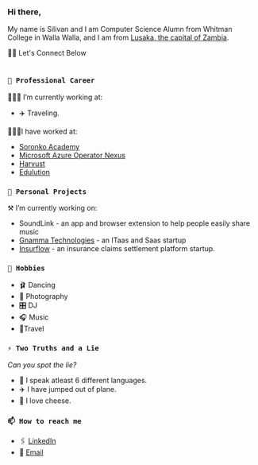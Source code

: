 ### Hi there,
My name is Silivan and I am Computer Science Alumn from Whitman College in Walla Walla, and I am from [Lusaka, the capital of Zambia](https://www.google.com/search?q=lusaka+zambia&rlz=1C1CHBF_enUS1051US1051&oq=lusaka+zambia&aqs=chrome..69i57j69i60.4492j0j1&sourceid=chrome&ie=UTF-8).

👋🏾 Let's Connect Below
#

<!--
**silivanmunguar/silivanmunguar** is a ✨ _special_ ✨ repository because its `README.md` (this file) appears on your GitHub profile.

Here are some ideas to get you started:

- 
- 🌱 I’m currently learning ...
- 👯 I’m looking to collaborate on ...
- 🤔 I’m looking for help with ...
- 💬 Ask me about ...
- 😄 Pronouns: ...
-->


### `💼 Professional Career`
👩🏾‍💻 I’m currently working at:
* ✈️ Traveling. 



👷🏾‍♀️I have worked at:
* [Soronko Academy](https://soronkoacademy.com/)
* [Microsoft Azure Operator Nexus](https://azure.microsoft.com/en-us/solutions/industries/telecommunications)
* [Harvust](https://www.harvust.com/)
* [Edulution](https://www.edulution.org/)


### `🎈 Personal Projects`
⚒️ I’m currently working on:
* SoundLink - an app and browser extension to help people easily share music
* [Gnamma Technologies](https://www.gnamma.net/) - an ITaas and Saas startup
* [Insurflow](https://www.joininsurflow.com/) - an insurance claims settlement platform startup.


### `🕺 Hobbies`
* 🩰 Dancing
* 📸 Photography
* 🎛️ DJ
* 🎧 Music 
* 🧳Travel

### `⚡ Two Truths and a Lie`
  _Can you spot the lie?_
* 🦜 I speak atleast 6 different languages.
* ✈️ I have jumped out of plane.
* 🧀 I love cheese.

### `📫 How to reach me`
* 🖇️ [LinkedIn](https://www.linkedin.com/in/svnm/)
* 📧 [Email](mailto:silivan99@gmail.com)

